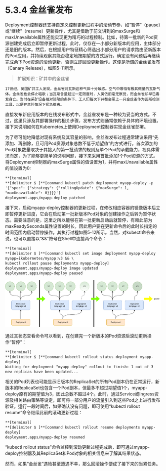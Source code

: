 [1]: /images/chapter_5/暂停Deployment滚动更新.drawio.png

# 5.3.4 金丝雀发布

Deployment控制器还支持自定义控制更新过程中的滚动节奏，如“暂停”（pause）或“继续”（resume）更新操作，尤其是借助于前文讲到的maxSurge和maxUnavailable属性还能实现更为精巧的过程控制。比如，待第一批新的Pod资源创建完成后立即暂停更新过程，此时，仅存在一小部分新版本的应用，主体部分还是旧的版本。然后，在根据用户特征精心筛选出小部分用户的请求路由至新版本的Pod应用，并持续观察其能否稳定地按期望的方式运行。确定没有问题后再继续完成余下Pod资源的滚动更新，否则立即回滚更新操作。这便是所谓的金丝雀发布（Canary Release），如图5-11所示。

> 扩展知识：矿井中的金丝雀

    17世纪，英国矿井工人发现，金丝雀对瓦斯这种气体十分敏感。空气中哪怕有极其微量的瓦斯气体，金丝雀也会停止唱歌；当瓦斯含量超过一定限度时，人类依旧毫无察觉，而金丝雀却早已毒发身亡。当时在采矿设备相对简陋的条件下，工人们每次下井都会带上一只金丝雀作为瓦斯检测工具，以便在危险情况下紧急撤离。

直接发布新应用版本的在线发布形式中，金丝雀发布是一种较为妥当的方式。不过，这里只涉及其部署操作的相关步骤，发布方式则通常依赖于具体的环境设置。接下来说明如何在Kubernetes上使用Deployment控制器实现金丝雀部署。

为了尽可能地降低对现有系统及其容量的影响，金丝雀发布过程通常建议采用“先添加、再删除，且可用Pod资源对象总数不低于期望值”的方式进行。首次添加的Pod对象数量取决于其接入的第一批请求的规则及单个Pod的承载能力，视具体需求而定，为了能够更简单的说明问题，接下来采用首批添加1个Pod资源的方式。将Deployment控制器的maxSurge属性的值设置为1，并将maxUnavailable属性的值设置为0:

```
**[terminal]
**[delimiter $ ]**[command kubectl patch deployment myapp-deploy -p '{"spec": {"strategy": {"rollingUpdate": {"maxSurge": 1, "maxUnavailable": 0}}}}']
deployment.apps/myapp-deploy patched
```

接下来，启动myapp-deploy控制器的更新过程，在修改相应容器的镜像版本后立即暂停更新进度，它会在启动第一批新版本Pod对象的创建操作之后转为暂停状态。需要注意的是，这里之所以能够在第一批更新启动后就暂停，有赖此前为maxReadySeconds属性设置的时长，因此用户要在更新命令后的此时长指定的时间范围内启动暂停操作，其执行过程如图5-12所示。当然，对kubectl命令来说，也可以直接以“&&”符号在Shell中连接两个命令：

```
**[terminal]
**[delimiter $ ]**[command kubectl set image deployment myapp-deploy myapp=ikubernetes/myapp:v3 && \
kubectl rollout pause deployments myapp-deploy]
deployment.apps/myapp-deploy image updated
deployment.apps/myapp-deploy paused
```

![暂停Deployment滚动更新][1]

通过其状态查看命令可以看到，在创建完一个新版本的Pod资源后滚动更新操作“暂停”：

```
**[terminal]
**[delimiter $ ]**[command kubectl rollout status deployment myapp-deploy]
Waiting for deployment "myapp-deploy" rollout to finish: 1 out of 3 new replicas have been updated...
```

相关的Pod列表也可能显示旧版本的ReplicaSet的所有Pod副本仍在正常运行，新版本的ReplicaSet也包含一个Pod副本，但最多不超过期望值1个，myapp-deploy原有的期望值为3，因此总数不超过4个。此时，通过Service或Ingress资源及相关路由策略等设定，即可将一部分用户的流量引入到这些Pod之上进行发布验证。运行一段时间后，如果确认没有问题，即可使用“kubectl rollout resume”命令继续此前的滚动更新过程：

```
**[terminal]
**[delimiter $ ]**[command kubectl rollout resume deployments myapp-deploy]
deployment.apps/myapp-deploy resumed
```

“kubectl rollout status”命令监控到滚动更新过程完成后，即可通过myapp-deploy控制器及其ReplicaSet和Pod对象的相关信息来了解其结果状态。

然而，如果“金丝雀”遇险甚至遭遇不幸，那么回滚操作便成了接下来的当紧任务。

